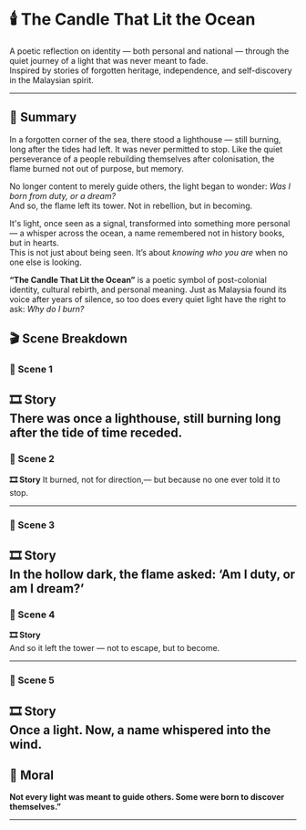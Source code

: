 # 🕯️ The Candle That Lit the Ocean

A poetic reflection on identity — both personal and national — through the quiet journey of a light that was never meant to fade.  
Inspired by stories of forgotten heritage, independence, and self-discovery in the Malaysian spirit.


---

## 📖 Summary

In a forgotten corner of the sea, there stood a lighthouse — still burning, long after the tides had left. It was never permitted to stop. Like the quiet perseverance of a people rebuilding themselves after colonisation, the flame burned not out of purpose, but memory.

No longer content to merely guide others, the light began to wonder: *Was I born from duty, or a dream?*  
And so, the flame left its tower. Not in rebellion, but in becoming.

It's light, once seen as a signal, transformed into something more personal — a whisper across the ocean, a name remembered not in history books, but in hearts.  
This is not just about being seen. It’s about *knowing who you are* when no one else is looking.

**“The Candle That Lit the Ocean”** is a poetic symbol of post-colonial identity, cultural rebirth, and personal meaning. Just as Malaysia found its voice after years of silence, so too does every quiet light have the right to ask: *Why do I burn?*


## 🎬 Scene Breakdown

### 🔹 Scene 1  
**🎞️ Story**  
There was once a lighthouse, still burning long after the tide of time receded.
---

### 🔹 Scene 2  
**🎞️ Story**  It burned, not for direction,— but because no one ever told it to stop.

---

### 🔹 Scene 3  
**🎞️ Story**  
In the hollow dark, the flame asked: ‘Am I duty, or am I dream?’
---

### 🔹 Scene 4  
**🎞️ Story**  
And so it left the tower — not to escape, but to become.

---

### 🔹 Scene 5      
**🎞️ Story**  
Once a light. Now, a name whispered into the wind.
---

## 🌟 Moral  
**Not every light was meant to guide others. Some were born to discover themselves.”**

---
